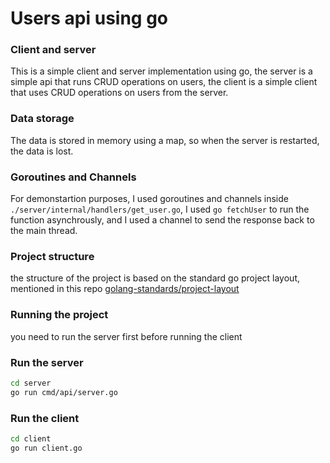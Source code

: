 # Users api using go

### Client and server

This is a simple client and server implementation using go, the server is a simple api that runs CRUD operations on users, the client is a simple client that uses CRUD operations on users from the server.

### Data storage

The data is stored in memory using a map, so when the server is restarted, the data is lost.

### Goroutines and Channels

For demonstartion purposes, I used goroutines and channels inside `./server/internal/handlers/get_user.go`, I used `go fetchUser` to run the function asynchrously, and I used a channel to send the response back to the main thread.

### Project structure

the structure of the project is based on the standard go project layout, mentioned in this repo [golang-standards/project-layout](https://github.com/golang-standards/project-layout)

### Running the project

you need to run the server first before running the client

### Run the server

```bash
cd server
go run cmd/api/server.go
```

### Run the client

```bash
cd client
go run client.go
```
